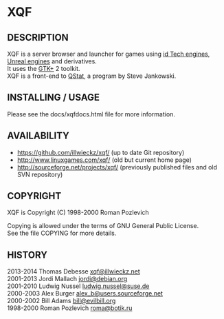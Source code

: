 XQF
===


DESCRIPTION
-----------

XQF is a server browser and launcher for games using [id Tech engines](http://en.wikipedia.org/wiki/Id_Tech), [Unreal engines](http://en.wikipedia.org/wiki/Unreal_Engine) and derivatives.  
It uses the [GTK+](http://www.gtk.org/) 2 toolkit.  
XQF is a front-end to [QStat](http://qstat.sourceforge.net/), a program by Steve Jankowski.


INSTALLING / USAGE
------------------

Please see the docs/xqfdocs.html file for more information.


AVAILABILITY
------------

* https://github.com/illwieckz/xqf/ (up to date Git repository)
* http://www.linuxgames.com/xqf/ (old but current home page)
* http://sourceforge.net/projects/xqf/ (previously published files and old SVN repository)


COPYRIGHT
---------

XQF is Copyright (C) 1998-2000 Roman Pozlevich

Copying is allowed under the terms of GNU General Public License.  
See the file COPYING for more details.


HISTORY
-------

2013-2014 Thomas Debesse <xqf@illwieckz.net>  
2001-2013 Jordi Mallach <jordi@debian.org>  
2001-2010 Ludwig Nussel <ludwig.nussel@suse.de>  
2000-2003 Alex Burger <alex_b@users.sourceforge.net>  
2000-2002 Bill Adams <bill@evilbill.org>  
1998-2000 Roman Pozlevich <roma@botik.ru>
